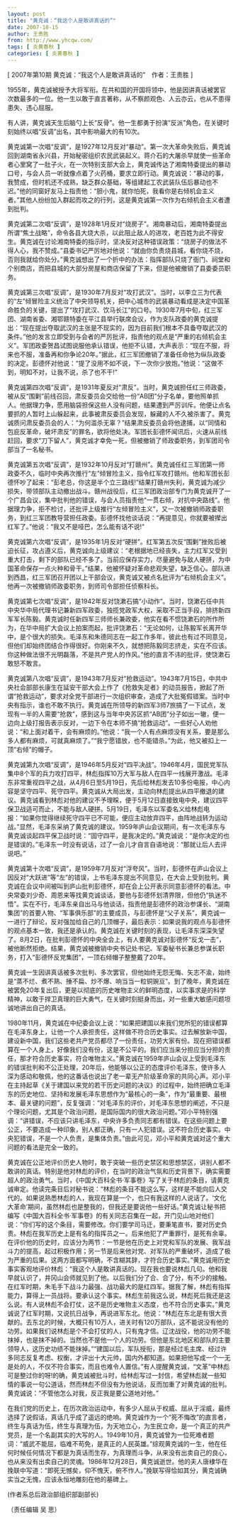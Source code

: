 ```yaml
---
layout: post
title: "黄克诚：“我这个人是敢讲真话的”"
date: 2007-10-15
author: 王贵胜
from: http://www.yhcqw.com/
tags: [ 炎黄春秋 ]
categories: [ 炎黄春秋 ]
---
```



[ 2007年第10期 黄克诚：“我这个人是敢讲真话的”　作者：王贵胜 ]


1955年，黄克诚被授予大将军衔。在共和国的开国将领中，他是因讲真话被罢官次数最多的一位。他一生以敢于直言著称，从不察颜观色、人云亦云，也从不患得患失、违心屈服。

有人讲，黄克诚天生后脑勺上长“反骨”。他一生都勇于扮演“反派”角色，在关键时刻始终以唱“反调”出名，其中影响最大的有10次。


黄克诚第一次唱“反调”，是1927年12月反对“暴动”。第一次大革命失败后，黄克诚回到湖南省永兴县，开始秘密组织农民武装起义。蒋介石的大屠杀早就使一些革命者心里窝了一肚子火，在一次特别支部大会上，黄克诚传达了湘南特委提出的暴动口号，与会人员一听就像点着了火药桶，要求立即行动。黄克诚说：“暴动的事，我赞成，但时机还不成熟，缺乏群众基础，等组建起工农武装队伍后暴动也不迟。”他的同窗好友马上指责他：“胆小鬼，就你怕死，我看你是右倾机会主义者。”其他人纷纷加入群起而攻之的行列，这是黄克诚第一次作为右倾机会主义者遭到批判。


黄克诚第二次唱“反调”，是1928年1月反对“烧房子”。湘南暴动后，湘南特委提出所谓“焦土战略”，命令各县大烧大杀，以此阻止敌人的进攻，老百姓为此不得安生。黄克诚在讨论湘南特委的指示时，坚决反对这种错误政策：“烧房子的做法不得人心，我不赞成。”县委书记严厉地对他说：“就由你负责烧县城，看你烧不烧，否则我就给你处分。”黄克诚想出了一个折中的办法：指挥部队只烧了衙门、祠堂和个别商店，而把县城的大部分房屋和商店保留了下来，但是他被撤销了县委委员职务。


黄克诚第三次唱“反调”，是1930年7月反对“攻打武汉”。当时，以李立三为代表的“左”倾冒险主义统治了中央领导机关，把中心城市的武装暴动看成是决定中国革命胜负的关键，提出了“攻打武汉、饮马长江”的口号。1930年7月中旬，红三军团、湖南省委、湘鄂赣特委在平江县举行联席会议，作为支队政委的黄克诚提出：“现在提出夺取武汉的主张是不现实的，因为目前我们根本不具备夺取武汉的条件。”他的发言立即受到与会者的严厉批评，指责他的观点是“严重的右倾机会主义”。军团政委贺昌试图说服他承认错误，他拒不认错，大声表示：“现在不服，将来也不服，准备再和你争论20年。”据此，红三军团撤销了准备任命他为纵队政委的决定。彭德怀对他说：“提了没用不如不说，下一次你少放炮。”他说：“这做不到，明知不对，让我不说，杀了也不干!”


黄克诚第四次唱“反调”，是1931年夏反对“肃反”。当时，黄克诚担任红三师政委，被从反“围剿”前线召回，肃反委员会交给他一份“AB团”分子名单，要他照单抓人。他据理力争，愿用脑袋担保这些人没有问题，结果遭到严厉训斥。他便让点名要抓的人暂时上山躲起来，此事被肃反委员会发现，躲藏的人不久被杀害了。黄克诚质问肃反委员会的人：“为何滥杀无辜？”结果肃反委员会将他逮捕，以“同情和包庇反革命，破坏肃反”的罪名，欲将他处决。军团长彭德怀闻讯后，火速从前线赶回，要求“刀下留人”，黄克诚才幸免一死，但被撤销了师政委职务，到军团司令部当了一名秘书。


黄克诚第五次唱“反调”，是1932年10月反对“打赣州”。黄克诚任红三军团第一师政委不久，临时中央再次推行“左”倾冒险主义，指令红军攻打赣州。他和军团长彭德怀吵了起来：“彭老总，你这是半个立三路线!”结果打赣州失利，黄克诚为减少损失，带领部队主动撤出战斗。赣州战役后，红三军团政治部专门为黄克诚开了一个广昌会议，集中批判他的错误，与会人员指责他“一贯右倾，对抗中央路线”。他据理力争，拒不检讨，还批评上级推行“左倾冒险主义”，又一次被撤销师政委职务，到红三军团教导营担任政委。彭德怀找他谈话说：“再提意见，你就要被撵出红军了。”他说：“我又不是哑巴，怎么能有话不说!”


黄克诚第六次唱“反调”，是1935年1月反对“硬拼”。红军第五次反“围剿”挫败后被迫长征，攻占遵义后，黄克诚向上级建议：“老根据地已经丧失，主力红军又受到重大打击，剩下的部队已经不多了。当前应保存实力，尽量避免与敌人硬拼，为中国革命保存一点火种和骨干。”结果，他被怀疑对革命悲观失望，缺乏信心。部队进到西昌，红三军团召开团以上干部会议，黄克诚又被点名批评为“右倾机会主义”。他再一次被撤销师政委职务，到师司令部担任侦察科长。


黄克诚第七次唱“反调”，是1942年反对饶漱石搞“小动作”。当时，饶漱石任中共中央华中局代理书记兼新四军政委，独揽党政军大权，采取不正当手段，排挤新四军军长陈毅。黄克诚时任新四军三师师长兼政委，他实在看不惯饶漱石的所作所为，在华中局扩大会议上拍案而起，批评饶漱石：“无论如何，让陈毅军长离开华中，是个很大的损失。毛泽东和朱德同志在一起工作多年，彼此也有过不同意见，但他们却始终团结合作得很好。你刚来不久，就想把陈毅同志挤走，实在不应该。你这种做法很不光明磊落，不是共产党人的作风。”他的直言不讳的批评，使饶漱石敢怒不敢言。


黄克诚第八次唱“反调”，是1943年7月反对“抢救运动”。1943年7月15日，中共中央社会部部长康生在延安干部大会上作了《抢救失足者》的动员报告，掀起了所谓“抢救运动”，要求对全党干部进行一次组织审查，造成了大批冤假错案。当时中央有指示，谁也不敢不执行。黄克诚在所领导的新四军3师7旅搞了一下试点，发现有一半的人需要“抢救”，感到这与当年中央苏区抓“AB团”分子如出一辙，便一边向上级打报告表示反对，一边下令在本师不搞“抢救运动”。一些好心人劝他说：“和上面对着干，会有麻烦的。”他说：“我一个人有点麻烦没有关系，要是那么多人都有麻烦，可就真麻烦了。”“我宁愿错放，也不能错杀。”为此，他又被扣上一顶“右倾”的帽子。


黄克诚第九次唱“反调”，是1946年5月反对“四平决战”。1946年4月，国民党军队集中8个军的兵力攻打四平，林彪指挥10万大军与敌人在四平一线展开激战。毛泽东非常重视四平之战，从4月6日至5月19日，先后给林彪发去10多份电报，中心内容是坚守四平、死守四平。黄克诚从大局出发，主动向林彪提出从四平撤退的建议。黄克诚看到林彪对他的建议不予理睬，便于5月12日直接致电中央，建议四平保卫战适可而止，不能与敌人硬拼。5月19日，毛泽东以军委名义给林彪电报：“如果你觉得继续死守四平已不可能，便应主动放弃四平，由阵地战转为运动战。”显然，毛泽东采纳了黄克诚的建议。1959年庐山会议期间，有一次毛泽东与黄克诚谈起四平保卫战时说：“固守四平，是我决定的。”黄克诚说：“是你决定的也是错误的。”毛泽东一时没有说话，过了一会儿才自言自语地说：“那就让后人去评说吧。”


黄克诚第十次唱“反调”，是1959年7月反对“浮夸风”。当时，彭德怀在庐山会议上因反对“大跃进”等“左”的错误，上书毛泽东提出不同意见，在大会上受到批判。黄克诚在会议中间被叫到庐山批判彭德怀，却在会上公开表示同意彭德怀的看法。中央常委刘少奇、周恩来等找黄克诚谈话，要他与彭德怀划清界限，但他仍“执迷不悟”。实在不行，毛泽东亲自出马与他谈话，指责他是彭德怀的政治参谋长、“湖南集团”的首要人物、“军事俱乐部”的主要成员，与彭德怀是“父子关系”，黄克诚一一进行了辩论，反对强加给自己的几顶帽子，最后表示：如果说我的观点与彭德怀的观点基本一致，我还是承认的。黄克诚在关键时刻的表现，让毛泽东深深失望了。8月2日，在批判彭德怀的中央全会上，有人要黄克诚对彭德怀“反戈一击”，被他断然拒绝。结果，黄克诚被撤销中央书记处书记、军委秘书长兼总参谋长职务，打入“彭德怀反党集团”，一顶右倾帽子整整戴了20年。


黄克诚一生因讲真话被多次批判、多次罢官，但他始终无怨无悔、矢志不渝，始终是“蒸不烂、煮不熟、捶不扁、炒不爆、响当当一粒铜豌豆”。到了晚年，黄克诚在被罢免20年复出后，更是以彻底的历史唯物主义的鲜明态度，以实事求是的科学精神，以敢于捍卫真理的巨大勇气，在关键时刻挺身而出，对一些重大敏感问题坦诚地讲出自己的真话。


1980年11月，黄克诚在中纪委会议上说：“如果把建国以来我们党所犯的错误都算在毛泽东身上，让他一个人承担责任，这样做不符合历史事实。过去解放新中国，建设新中国，我们这些老共产党员都尽了一份责任，功劳大家有份。现在把错误都算在一个人身上，好像我们没有份，这是不公平的。我们应当来分担应当分担的责任，那才符合历史事实，符合唯物主义。”黄克诚在1959年庐山会议上受到毛泽东的错误批判和不公正处理，20年后，他能够以公正的态度评价毛泽东，使许多人深为感动和敬佩，他的这番话也说出了老一辈无产阶级革命家的共同心声。邓小平在主持起草《关于建国以来党的若干历史问题的决议》的过程中，始终把确立毛泽东的历史地位、坚持和发展毛泽东思想作为“最核心的一条”，作为“最重要、最根本、最关键的问题”，反复强调：“对毛泽东的评价，对毛泽东思想的阐述，不只是个理论问题，尤其是个政治问题，是国际国内的很大政治问题。”邓小平特别强调：“讲错误，不应该只讲毛泽东，中央许多负责同志都有错误。在这些问题上要公正，不要造成一种印象，别人都正确，只有一人犯错误。这不符合历史事实。中央犯错误，不是一个人负责，是集体负责。”由此可见，邓小平和黄克诚对这个重大问题的看法是完全一致的。


黄克诚在公正地评价历史人物时，敢于突破一些历史禁区和思想禁区，讲别人都不敢讲的真话。特别是他对林彪的评价，在当时的政治气氛和历史背景下，确实需要超人的政治勇气。当时，《中国大百科全书·军事卷》写了关于林彪的条目，请黄克诚审定。他读完条目后对秘书说：“林彪的条目不能这么写，这样是不能向后人交代的。如果说熟悉林彪的人，我现在算是一个，也只有我这样的人说话了。‘文化大革命’期间，虽然林彪也是整我的，但我还是要说他一些好话。”黄克诚让秘书把编写《中国大百科全书·军事卷》的有关同志召集在一起，开门见山地对他们说：“你们写的这个条目，需要修改。你们要学司马迁，要秉笔直书，要对历史负责。林彪在我军历史上是有名的指挥员之一。后来他犯了严重罪行，是死有余辜。在评价他的历史时，应该分为两节：一节是他在历史上对党和军队的发展、我军战斗力的提高，起过积极作用；另一节是后来他对党、对军队的严重破坏，造成了极为严重的后果。这两方面都写明确，不含糊其辞，才符合历史事实。”黄克诚用历史事实客观地评价林彪：“我这个人是敢讲真话的。现在我也要说林彪几句。他和我早就认识了，井冈山会师就见到了他。以后我们分了合、合了分，有不少的接触。在红军时期，朱毛手下战斗力最强、战功最大的是红四军。据我了解，林彪有指挥能力，算得上一员战将。要承认这个事实。林彪生前我这么说，林彪死后我还是这么说。有人说林彪不会打仗，这不是历史唯物主义态度，也不符合历史事实。”黄克诚说了红军时期，又说抗日战争，再说进军东北。他说：“林彪在东北是有很大贡献的。去东北的时候，大概只有10万人，进关时有120万部队，这不能说没有他的功劳。如果我们说林彪是个不会打仗的人，只有鬼才信。辽沈战役，他的功劳不能抹掉，也是抹不掉的。当然也不是他一个人的功劳。但他是东北地区和部队的主要领导人，这历史功绩不能抹掉。”“建国以后，军队授衔，那是经过毛主席、经过许多同志反复考虑、权衡，才评出十大元帅，国内外都知道。如果把他写成一个一无是处的人，不仅不符合事实，而且也难令人置信。”有人提醒黄克诚，“文革”中林彪可是整过你的呀!的确，黄克诚被批斗时，给林彪写过一封信，希望林彪就一些知情的事说一句公道话，然而林彪不但没有为他说话，反而加重了对黄克诚的批判。黄克诚说：“不管他怎么对我，反正我是要公道地对他。”


在我们党的历史上，在历次政治运动中，有多少人屈从于权威、屈从于淫威，最终选择了说假话，真话几乎成了遥远的绝响。黄克诚作为一个“死不悔改”的直言者，终生与真话为伍，终生与真理为伍，为天地立心，为生民立命，是一个真正的共产党员，是一个名副其实的大写的人。1949年10月，黄克诚曾为一位死难者题词：“威武不能屈，临难不苟免，是真正的人民英雄。”综观黄克诚的一生，他在任何时候任何情况下都是为真话而生存，为真理而斗争，从来没有出卖自己的良心，也从来没有出卖自己的灵魂。1986年12月28日，黄克诚逝世。他的夫人唐棣华在挽联中写道：“即死无憾矣，仰不愧天，俯不怍人。”挽联写得恰如其分，黄克诚确实当之无愧，应该永恒地雕刻在他的墓碑上。

(作者系总后政治部组织部副部长)

（责任编辑 吴 思）


